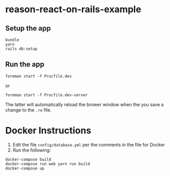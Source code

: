 # reason-react-on-rails-example

## Setup the app
  ```
  bundle
  yarn
  rails db:setup
  ```

## Run the app

```
foreman start -f Procfile.dev
```              

or          

```
foreman start -f Procfile.dev-server
```              

The latter will automatically reload the brower window when the you save a change to the `.re` file. 

# Docker Instructions

1. Edit the file `config/database.yml` per the comments in the file for Docker
2. Run the following:

```shell
docker-compose build
docker-compose run web yarn run build
docker-compose up
```
